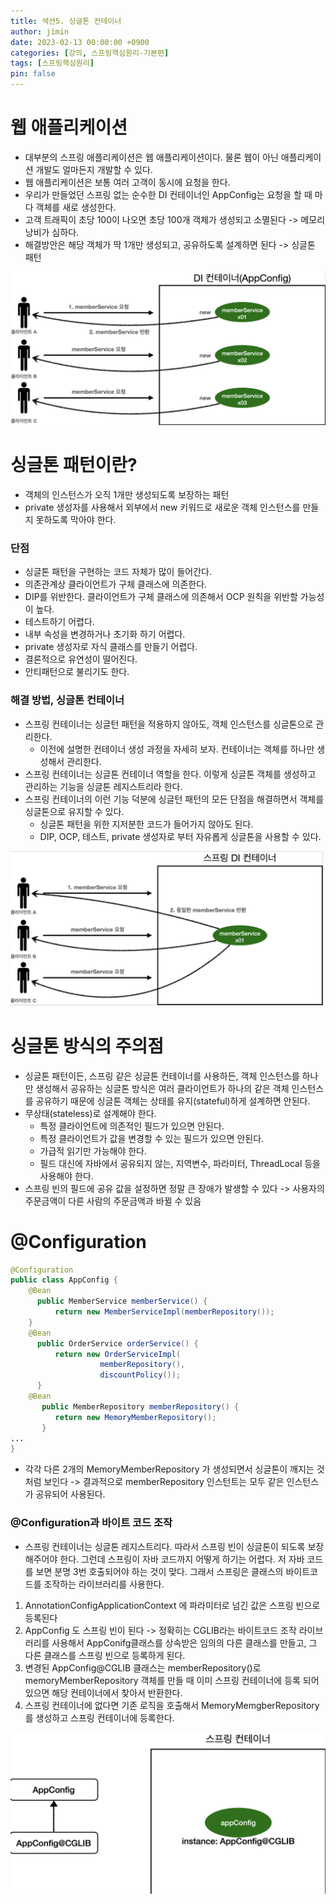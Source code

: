 ```yaml
---
title: 섹션5. 싱글톤 컨테이너
author: jimin
date: 2023-02-13 00:00:00 +0900
categories: [강의, 스프링핵심원리-기본편]
tags: [스프링핵심원리]
pin: false
---
```


# 웹 애플리케이션
- 대부분의 스프링 애플리케이션은 웹 애플리케이션이다. 물론 웹이 아닌 애플리케이션 개발도 얼마든지 개발할 수 있다.
- 웹 애플리케이션은 보통 여러 고객이 동시에 요청을 한다.
- 우리가 만들었던 스프링 없는 순수한 DI 컨테이너인 AppConfig는 요청을 할 때 마다 객체를 새로 생성한다.
- 고객 트래픽이 초당 100이 나오면 초당 100개 객체가 생성되고 소멸된다 -> 메모리 낭비가 심하다.
- 해결방안은 해당 객체가 딱 1개만 생성되고, 공유하도록 설계하면 된다 -> 싱글톤 패턴

![싱글톤이 아닌 웹 애플리케이션](/assets/img/postpic/%EA%B0%95%EC%9D%98/%EC%8A%A4%ED%94%84%EB%A7%81%ED%95%B5%EC%8B%AC%EC%9B%90%EB%A6%AC-%EA%B8%B0%EB%B3%B8%ED%8E%B8/%EC%84%B9%EC%85%985/%EC%8B%B1%EA%B8%80%ED%86%A4%EC%9D%B4%EC%95%84%EB%8B%8C%EC%9B%B9%EC%95%A0%ED%94%8C%EB%A6%AC%EC%BC%80%EC%9D%B4%EC%85%98.png)

# 싱글톤 패턴이란?
- 객체의 인스턴스가 오직 1개만 생성되도록 보장하는 패턴
- private 생성자를 사용해서 외부에서 new 키워드로 새로운 객체 인스턴스를 만들지 못하도록 막아야 한다.

### 단점
- 싱글톤 패턴을 구현하는 코드 자체가 많이 들어간다.
- 의존관계상 클라이언트가 구체 클래스에 의존한다.
- DIP를 위반한다. 클라이언트가 구체 클래스에 의존해서 OCP 원칙을 위반할 가능성이 높다.
- 테스트하기 어렵다.
- 내부 속성을 변경하거나 초기화 하기 어렵다. 
- private 생성자로 자식 클래스를 만들기 어렵다. 
- 결론적으로 유연성이 떨어진다.
- 안티패턴으로 불리기도 한다.

### 해결 방법, 싱글톤 컨테이너
- 스프링 컨테이너는 싱글턴 패턴을 적용하지 않아도, 객체 인스턴스를 싱글톤으로 관리한다.
    - 이전에 설명한 컨테이너 생성 과정을 자세히 보자. 컨테이너는 객체를 하나만 생성해서 관리한다.
- 스프링 컨테이너는 싱글톤 컨테이너 역할을 한다. 이렇게 싱글톤 객체를 생성하고 관리하는 기능을 싱글톤 레지스트리라 한다.
- 스프링 컨테이너의 이런 기능 덕분에 싱글턴 패턴의 모든 단점을 해결하면서 객체를 싱글톤으로 유지할 수 있다.
    - 싱글톤 패턴을 위한 지저분한 코드가 들어가지 않아도 된다.
    - DIP, OCP, 테스트, private 생성자로 부터 자유롭게 싱글톤을 사용할 수 있다.

![싱글톤 컨테이너 적용](/assets/img/postpic/%EA%B0%95%EC%9D%98/%EC%8A%A4%ED%94%84%EB%A7%81%ED%95%B5%EC%8B%AC%EC%9B%90%EB%A6%AC-%EA%B8%B0%EB%B3%B8%ED%8E%B8/%EC%84%B9%EC%85%985/%EC%8B%B1%EA%B8%80%ED%86%A4%EC%BB%A8%ED%85%8C%EC%9D%B4%EB%84%88%EC%A0%81%EC%9A%A9.png)


# 싱글톤 방식의 주의점
- 싱글톤 패턴이든, 스프링 같은 싱글톤 컨테이너를 사용하든, 객체 인스턴스를 하나만 생성해서 공유하는 싱글톤 방식은 여러 클라이언트가 하나의 같은 객체 인스턴스를 공유하기 때문에 싱글톤 객체는 상태를 유지(stateful)하게 설계하면 안된다.
- 무상태(stateless)로 설계해야 한다.
    - 특정 클라이언트에 의존적인 필드가 있으면 안된다.
    - 특정 클라이언트가 값을 변경할 수 있는 필드가 있으면 안된다.
    - 가급적 읽기만 가능해야 한다.
    - 필드 대신에 자바에서 공유되지 않는, 지역변수, 파라미터, ThreadLocal 등을 사용해야 한다.
- 스프링 빈의 필드에 공유 값을 설정하면 정말 큰 장애가 발생할 수 있다 -> 사용자의 주문금액이 다른 사람의 주문금액과 바뀔 수 있음

# @Configuration
``` java
@Configuration
public class AppConfig {
    @Bean
      public MemberService memberService() {
          return new MemberServiceImpl(memberRepository());
    }
    @Bean
      public OrderService orderService() {
          return new OrderServiceImpl(
                    memberRepository(),
                    discountPolicy());
      }
    @Bean
       public MemberRepository memberRepository() {
          return new MemoryMemberRepository();
       }
... 
}
```
- 각각 다른 2개의 MemoryMemberRepository 가 생성되면서 싱글톤이 깨지는 것 처럼 보인다 -> 결과적으로 memberRepository 인스턴트는 모두 같은 인스턴스가 공유되어 사용된다.

### @Configuration과 바이트 코드 조작
- 스프링 컨테이너는 싱글톤 레지스트리다. 따라서 스프링 빈이 싱글톤이 되도록 보장해주어야 한다. 그런데 스프링이 자바 코드까지 어떻게 하기는 어렵다. 저 자바 코드를 보면 분명 3번 호출되어야 하는 것이 맞다. 그래서 스프링은 클래스의 바이트코드를 조작하는 라이브러리를 사용한다.

1. AnnotationConfigApplicationContext 에 파라미터로 넘긴 값은 스프링 빈으로 등록된다
2. AppConfig 도 스프링 빈이 된다 -> 정확히는 CGLIB라는 바이트코드 조작 라이브러리를 사용해서 AppConifg클래스를 상속받은 임의의 다른 클래스를 만들고, 그 다른 클래스를 스프링 빈으로 등록하게 된다.
3. 변경된 AppConfig@CGLIB 클래스는 memberRepository()로 memoryMemberRepository 객체를 만들 때 이미 스프링 컨테이너에 등록 되어 있으면 해당 컨테이너에서 찾아서 반환한다.
4. 스프링 컨테이너에 없다면 기존 로직을 호출해서 MemoryMemgberRepository를 생성하고 스프링 컨테이너에 등록한다.

![AppConfig@CGLIB](/assets/img/postpic/%EA%B0%95%EC%9D%98/%EC%8A%A4%ED%94%84%EB%A7%81%ED%95%B5%EC%8B%AC%EC%9B%90%EB%A6%AC-%EA%B8%B0%EB%B3%B8%ED%8E%B8/%EC%84%B9%EC%85%985/%08AppConfig%40CGLIB.png)
